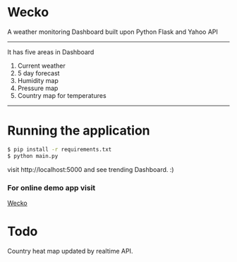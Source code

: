 # Wecko
A weather monitoring Dashboard built upon Python Flask and Yahoo API

***

It has five areas in Dashboard

1. Current weather 
2. 5 day forecast
3. Humidity map
4. Pressure map
5. Country map for temperatures 

***
Running the application
===
```bash
$ pip install -r requirements.txt
$ python main.py
```

visit http://localhost:5000 and see trending Dashboard. :)


### For online demo app visit
[Wecko](http://weather.devopsboy.in)

Todo
======

Country heat map updated by realtime API.

